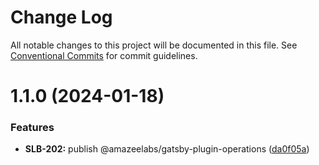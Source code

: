 # Change Log

All notable changes to this project will be documented in this file. See
[Conventional Commits](https://conventionalcommits.org) for commit guidelines.

# 1.1.0 (2024-01-18)

### Features

- **SLB-202:** publish @amazeelabs/gatsby-plugin-operations
  ([da0f05a](https://github.com/AmazeeLabs/silverback-mono/commit/da0f05aacbd29be4b3e76df65e40e8d56c04ba15))

